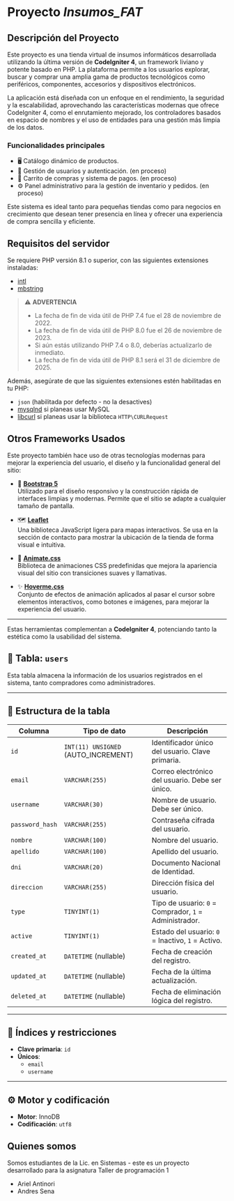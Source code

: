 # Proyecto *Insumos_FAT*

## Descripción del Proyecto

Este proyecto es una tienda virtual de insumos informáticos desarrollada utilizando la última versión de **CodeIgniter 4**, un framework liviano y potente basado en PHP. La plataforma permite a los usuarios explorar, buscar y comprar una amplia gama de productos tecnológicos como periféricos, componentes, accesorios y dispositivos electrónicos.

La aplicación está diseñada con un enfoque en el rendimiento, la seguridad y la escalabilidad, aprovechando las características modernas que ofrece CodeIgniter 4, como el enrutamiento mejorado, los controladores basados en espacio de nombres y el uso de entidades para una gestión más limpia de los datos.

### Funcionalidades principales

- 🖥️ Catálogo dinámico de productos.  
- 👥 Gestión de usuarios y autenticación. (en proceso)
- 🛒 Carrito de compras y sistema de pagos.  (en proceso)
- ⚙️ Panel administrativo para la gestión de inventario y pedidos. (en proceso)

Este sistema es ideal tanto para pequeñas tiendas como para negocios en crecimiento que desean tener presencia en línea y ofrecer una experiencia de compra sencilla y eficiente.

## Requisitos del servidor

Se requiere PHP versión 8.1 o superior, con las siguientes extensiones instaladas:

- [intl](http://php.net/manual/en/intl.requirements.php)  
- [mbstring](http://php.net/manual/en/mbstring.installation.php)

> ⚠️ **ADVERTENCIA**  
> - La fecha de fin de vida útil de PHP 7.4 fue el 28 de noviembre de 2022.  
> - La fecha de fin de vida útil de PHP 8.0 fue el 26 de noviembre de 2023.  
> - Si aún estás utilizando PHP 7.4 o 8.0, deberías actualizarlo de inmediato.  
> - La fecha de fin de vida útil de PHP 8.1 será el 31 de diciembre de 2025.

Además, asegúrate de que las siguientes extensiones estén habilitadas en tu PHP:

- `json` (habilitada por defecto - no la desactives)  
- [mysqlnd](http://php.net/manual/en/mysqlnd.install.php) si planeas usar MySQL  
- [libcurl](http://php.net/manual/en/curl.requirements.php) si planeas usar la biblioteca `HTTP\CURLRequest`

## Otros Frameworks Usados

Este proyecto también hace uso de otras tecnologías modernas para mejorar la experiencia del usuario, el diseño y la funcionalidad general del sitio:

- 🎨 **[Bootstrap 5](https://getbootstrap.com/)**  
  Utilizado para el diseño responsivo y la construcción rápida de interfaces limpias y modernas. Permite que el sitio se adapte a cualquier tamaño de pantalla.

- 🗺️ **[Leaflet](https://leafletjs.com/)**  
  Una biblioteca JavaScript ligera para mapas interactivos. Se usa en la sección de contacto para mostrar la ubicación de la tienda de forma visual e intuitiva.

- 💫 **[Animate.css](https://animate.style/)**  
  Biblioteca de animaciones CSS predefinidas que mejora la apariencia visual del sitio con transiciones suaves y llamativas.

- ✨ **[Hoverme.css](https://www.hoverme.epizy.com/)**  
  Conjunto de efectos de animación aplicados al pasar el cursor sobre elementos interactivos, como botones e imágenes, para mejorar la experiencia del usuario.

---

Estas herramientas complementan a **CodeIgniter 4**, potenciando tanto la estética como la usabilidad del sistema.

## 📄 Tabla: `users`

Esta tabla almacena la información de los usuarios registrados en el sistema, tanto compradores como administradores.

---

## 🧱 Estructura de la tabla

| Columna         | Tipo de dato         | Descripción |
|------------------|----------------------|-------------|
| `id`            | `INT(11) UNSIGNED` (AUTO_INCREMENT) | Identificador único del usuario. Clave primaria. |
| `email`         | `VARCHAR(255)`       | Correo electrónico del usuario. Debe ser único. |
| `username`      | `VARCHAR(30)`        | Nombre de usuario. Debe ser único. |
| `password_hash` | `VARCHAR(255)`       | Contraseña cifrada del usuario. |
| `nombre`        | `VARCHAR(100)`       | Nombre del usuario. |
| `apellido`      | `VARCHAR(100)`       | Apellido del usuario. |
| `dni`           | `VARCHAR(20)`        | Documento Nacional de Identidad. |
| `direccion`     | `VARCHAR(255)`       | Dirección física del usuario. |
| `type`          | `TINYINT(1)`         | Tipo de usuario: `0` = Comprador, `1` = Administrador. |
| `active`        | `TINYINT(1)`         | Estado del usuario: `0` = Inactivo, `1` = Activo. |
| `created_at`    | `DATETIME` (nullable) | Fecha de creación del registro. |
| `updated_at`    | `DATETIME` (nullable) | Fecha de la última actualización. |
| `deleted_at`    | `DATETIME` (nullable) | Fecha de eliminación lógica del registro. |

---

## 🔑 Índices y restricciones

- **Clave primaria**: `id`
- **Únicos**:
  - `email`
  - `username`

---

## ⚙️ Motor y codificación

- **Motor**: InnoDB  
- **Codificación**: `utf8`


## Quienes somos

Somos estudiantes de la Lic. en Sistemas - este es un proyecto desarrollado para la asignatura Taller de programación 1

- Ariel Antinori
- Andres Sena
